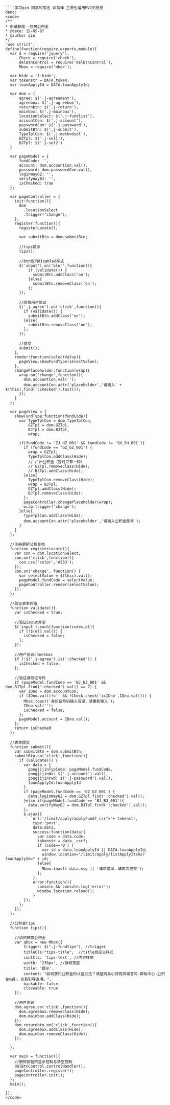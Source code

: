 ````前端脚本写法学习
````学习qin 同学的写法 非常棒 主要也运用MVC的思想
demo:
<code>
/**
* 申请额度--住房公积金
* @date: 15-05-07
* @author qin
*/
'use strict';
define(function(require,exports,module){
  var $ = require('jquery'),
      Check = require('check'),
      delBtnControl = require('delBtnControl'),
      Mbox = require('mbox');

  var Hide = 'f-hide';
  var tokenstr = DATA.token;
  var loanApplyId = DATA.loanApplyId;

  var dom = {
      agree: $('.j-agreement'),
      agreebox: $('.j-agreebox'),
      returnbtn: $('.j-return'),
      mainbox: $('.j-mainbox'),
      locationSelect: $('.j-fundlist'),
      accountCon: $('.j-account'),
      passwordCon: $('.j-password'),
      submitBtn: $('.j-submit'),
      TypeTplCon: $('.j-methodsel'),
      GZTpl: $('.j-sel1'),
      BJTpl: $('.j-sel2')
  }

  var pageModel = {
      fundCode: '',
      account: dom.accountCon.val(),
      password: dom.passwordCon.val(),
      loginWayGZ: '',
      verifyWayBJ: '',
      isChecked: true
  };

  var pageController = {
    init:function(){
      dom
        .locationSelect
        .trigger('change');
    },
    register:function(){
      registerLocate();

      var submitBtn = dom.submitBtn;

      //tips提示
      tips();

      //btn取消disabled样式
      $('input').on('blur',function(){
          if (validate()) {
            submitBtn.addClass('on');
          }else{
            submitBtn.removeClass('on');
          };
      });

      //同意用户协议
      $('.j-agree').on('click',function(){
        if (validate()) {
          submitBtn.addClass('on');
        }else{
          submitBtn.removeClass('on');
        };
      });

      //提交
      submit();
    },
    render:function(selectValue){
      pageView.showFundType(selectValue);
    },
    changePlaceholder:function(wrap){
      wrap.on('change',function(){
        dom.accountCon.val('');
        dom.accountCon.attr('placeholder','请输入' + $(this).find(':checked').text());
      });
    }
  };

  var pageView = {
    showFundType:function(fundCode){
      var TypeTplCon = dom.TypeTplCon,
          GZTpl = dom.GZTpl,
          BJTpl = dom.BJTpl,
          wrap;

      if(fundCode != 'ZJ_HZ_001' && fundCode != 'SH_SH_001'){
        if (fundCode == 'GZ_GZ_001') {
          wrap = GZTpl;
          TypeTplCon.addClass(Hide);
          // 广州公积金（暂时只有一种）
          // GZTpl.removeClass(Hide);
          // BJTpl.addClass(Hide);
        }else{
          TypeTplCon.removeClass(Hide);
          wrap = BJTpl;
          GZTpl.addClass(Hide);
          BJTpl.removeClass(Hide);
        };
        pageController.changePlaceholder(wrap);
        wrap.trigger('change');
      }else{
        TypeTplCon.addClass(Hide);
        dom.accountCon.attr('placeholder','请输入公积金账号');
      }
    }
  };

  //注册更新公积金地
  function registerLocate(){
    var con = dom.locationSelect;
    con.on('click',function(){
      con.css('color','#333');
    });
    con.on('change', function() {
      var selectValue = $(this).val();
      pageModel.fundCode = selectValue;
      pageController.render(selectValue);
    });
  };

  //验证表单的值
  function validate(){
    var isChecked = true;

    //验证input非空
    $('input').each(function(index,el){
      if (!$(el).val()) {
        isChecked = false;
      };
    });

    //用户协议checkbox
    if (!$('.j-agree').is(':checked')) {
      isChecked = false;
    };

    //验证身份证号码
    if (pageModel.fundCode == 'BJ_BJ_001' && dom.BJTpl.find(':checked').val() == 2) { 
      var IDno = dom.accountCon;
      if (IDno.val()!='' && !Check.check('isIDno',IDno.val())) {
        Mbox.toast('身份证号码输入有误，请重新输入');
        IDno.val('');
        isChecked = false;
      };
      pageModel.account = IDno.val();
    };
    return isChecked
  };

  //表单提交
  function submit(){
    var submitBtn = dom.submitBtn;
    submitBtn.on('click',function(){
      if (validate()) {
        var data = {
          gongjijinTypCode: pageModel.fundCode,
          gongjijinNo: $('.j-account').val(),
          gongjijinPwd: $('.j-password').val(),
          loanApplyId:loanApplyId
        }
        if (pageModel.fundCode == 'GZ_GZ_001') {
          data.loginWayGZ = dom.GZTpl.find(':checked').val();
        }else if(pageModel.fundCode == 'BJ_BJ_001'){
          data.verifyWayBJ = dom.BJTpl.find(':checked').val();
        };
        $.ajax({
            url:'/limit/apply/applyFund?_csrf='+ tokenstr,
            type:'post',
            data:data,
            success:function(data){
              var code = data.code;
              tokenstr = data._csrf;
              if (code=='0') {
                var id = data.loanApplyId || DATA.loanApplyId;
                window.location="/limit/apply/listApplyItems?loanApplyId=" + id;
              }else{
                Mbox.toast( data.msg || '请求错误，请再次提交');
              };
            },
            error:function(){
              console && console.log('error');
              window.location.reload();
            }
        });
      };
    });
  };

  //公积金tips
  function tips(){

    //如何获取公积金
    var qbox = new Mbox({
        trigger: $(".j-fundtips"), //trigger
        titleCls:"tips-title",  //title自定义样式
        contCls: 'tips-text', //内容样式
        width: '230px', //弹框宽度
        title: '提示',
        content: "如何获知公积金的认证方法？请至网易小贷网页端官网-帮助中心-公积金指引，查看引导说明。",
        backable: false,
        closeable: true
    });

    //用户协议
    dom.agree.on('click',function(){
      dom.agreebox.removeClass(Hide);
      dom.mainbox.addClass(Hide);
    });
    dom.returnbtn.on('click',function(){
      dom.agreebox.addClass(Hide);
      dom.mainbox.removeClass(Hide);
    });

  };

  var main = function(){
    //删除按钮的显示控制与清空控制
    delBtnControl.controlHandler();
    pageController.register();
    pageController.init();
  };
  main();

});
</code>